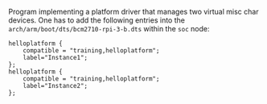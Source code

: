 Program implementing a platform driver that manages two virtual misc char devices. One has to add the following entries into the `arch/arm/boot/dts/bcm2710-rpi-3-b.dts` within the `soc` node:

```
helloplatform {
	compatible = "training,helloplatform";
	label="Instance1";
};
helloplatform {
	compatible = "training,helloplatform";
	label="Instance2";
};
```

